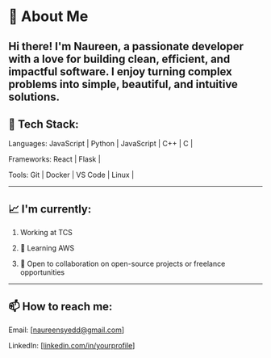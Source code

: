 # 👋 About Me

Hi there! I'm Naureen, a passionate developer with a love for building clean, efficient, and impactful software. I enjoy turning complex problems into simple, beautiful, and intuitive solutions.
---

## 🔧 Tech Stack:

Languages: JavaScript | Python | JavaScript | C++ | C |

Frameworks: React | Flask |

Tools: Git | Docker | VS Code | Linux | 

---

## 📈 I'm currently:

1. Working at TCS

2. 🌱 Learning AWS

3. 🤝 Open to collaboration on open-source projects or freelance opportunities

---

## 📫 How to reach me:

Email: [naureensyedd@gmail.com]

LinkedIn: [[linkedin.com/in/yourprofile](https://www.linkedin.com/in/naureen-syed-574a33212/)]
